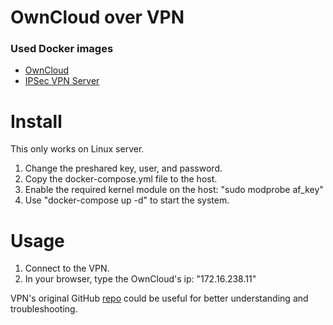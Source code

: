 # OwnCloud over VPN

### Used Docker images
 - [OwnCloud](https://hub.docker.com/_/owncloud/)
 - [IPSec VPN Server](https://hub.docker.com/r/hwdsl2/ipsec-vpn-server/)

# Install

This only works on Linux server.

 1. Change the preshared key, user, and password.
 2. Copy the docker-compose.yml file to the host.
 3. Enable the required kernel module on the host: "sudo modprobe af_key"
 4. Use "docker-compose up -d" to start the system.

# Usage

 1. Connect to the VPN.
 2. In your browser, type the OwnCloud's ip: "172.16.238.11"

VPN's original GitHub [repo](https://github.com/hwdsl2/docker-ipsec-vpn-server) could be useful for better understanding and troubleshooting.